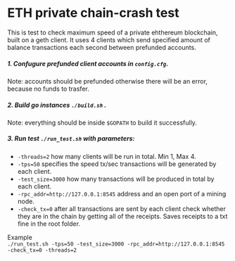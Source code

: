 # ETH private chain-crash test

This is test to check maximum speed of a private ehthereum blockchain, built on a geth client.
It uses 4 clients which send specified amount of balance transactions each second between prefunded accounts.

##### 1. Confugure prefunded client accounts in `config.cfg`. 
Note: accounts should be prefunded otherwise there will be an error, because no funds to trasfer.
 
##### 2. Build go instances `./build.sh` . 
Note: everything should be inside `$GOPATH` to build it successfully.

##### 3. Run test `./run_test.sh` with parameters:

- `-threads=2` how many clients will be run in total. Min 1, Max 4. 
- `-tps=50` specifies the speed tx/sec transactions will be generated by each client.
- `-test_size=3000` how many transactions will be produced in total by each client.
- `-rpc_addr=http://127.0.0.1:8545` address and an open port of a mining node.
- `-check_tx=0` after all transactions are sent by each client check whether they are in the chain by getting all of the receipts. Saves receipts to a txt fine in the root folder. 

Example <br>
 `./run_test.sh -tps=50 -test_size=3000 -rpc_addr=http://127.0.0.1:8545 -check_tx=0 -threads=2`

